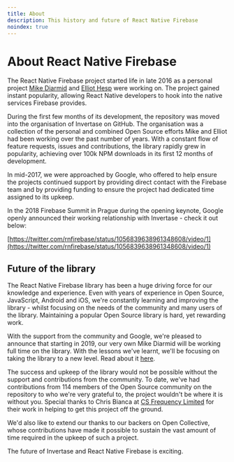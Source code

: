 ```yaml
---
title: About
description: This history and future of React Native Firebase
noindex: true
---
```


# About React Native Firebase

The React Native Firebase project started life in late 2016 as a personal project [Mike Diarmid](https://twitter.com/mikediarmid)
and [Elliot Hesp](https://twitter.com/elliothesp) were working on. The project gained instant popularity, allowing React Native developers
to hook into the native services Firebase provides.

During the first few months of its development, the repository was moved into the organisation of Invertase on GitHub.
The organisation was a collection of the personal and combined Open Source efforts Mike and Elliot had been
working over the past number of years. With a constant flow of feature requests, issues and contributions,
the library rapidly grew in popularity, achieving over 100k NPM downloads in its first 12 months of development.

In mid-2017, we were approached by Google, who offered to help ensure the projects continued support by providing direct contact with the
Firebase team and by providing funding to ensure the project had dedicated time assigned to its upkeep.

In the 2018 Firebase Summit in Prague during the opening keynote, Google openly announced their
working relationship with Invertase - check it out below:

[https://twitter.com/rnfirebase/status/1056839638961348608/video/1](https://twitter.com/rnfirebase/status/1056839638961348608/video/1)

## Future of the library

The React Native Firebase library has been a huge driving force for our knowledge and experience. Even with years of
experience in Open Source, JavaScript, Android and iOS, we're constantly learning and improving the library -
whilst focusing on the needs of the community and many users of the library. Maintaining a popular Open Source
library is hard, yet rewarding work.

With the support from the community and Google, we're pleased to announce that starting in 2019, our very own
Mike Diarmid will be working full time on the library. With the lessons we've learnt, we'll be focusing on taking the
library to a new level. Read about it [here](https://invertase.io/blog/react-native-firebase-2019).

The success and upkeep of the library would not be possible without the support and contributions from the community.
To date, we've had contributions from 114 members of the Open Source community on the repository to who we're very
grateful to, the project wouldn't be where it is without you. Special thanks to Chris Bianca
at [CS Frequency Limited](http://invertase.link/csf-website) for their work in helping to get this project off the ground.

We'd also like to extend our thanks to our backers on Open Collective, whose contributions have made it possible to
sustain the vast amount of time required in the upkeep of such a project.

The future of Invertase and React Native Firebase is exciting.

